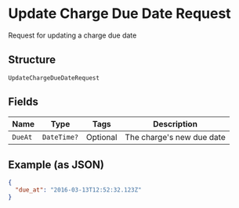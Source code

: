 
# Update Charge Due Date Request

Request for updating a charge due date

## Structure

`UpdateChargeDueDateRequest`

## Fields

| Name | Type | Tags | Description |
|  --- | --- | --- | --- |
| `DueAt` | `DateTime?` | Optional | The charge's new due date |

## Example (as JSON)

```json
{
  "due_at": "2016-03-13T12:52:32.123Z"
}
```

